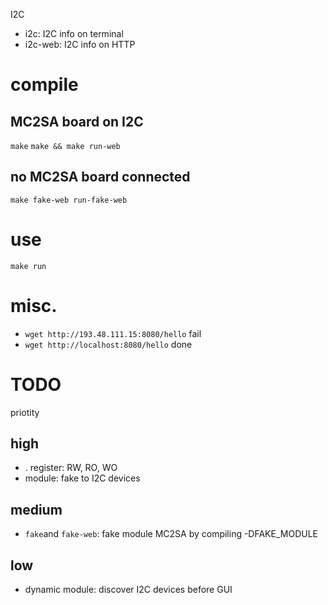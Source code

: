 I2C

- i2c:      I2C info on terminal
- i2c-web:  I2C info on HTTP

# compile

## MC2SA board on I2C

`make`
`make && make run-web`

## no MC2SA board connected

`make fake-web run-fake-web`

# use

`make run`

# misc.

- `wget http://193.48.111.15:8080/hello` fail
- `wget http://localhost:8080/hello` done

# TODO

priotity

## high

- . register: RW, RO, WO
- module: fake to I2C devices

## medium

- `fake`and `fake-web`: fake module MC2SA by compiling -DFAKE_MODULE

## low

- dynamic module: discover I2C devices before GUI
